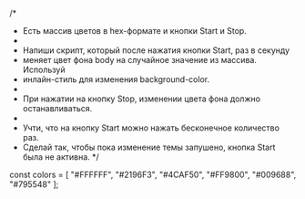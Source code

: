 /*
 * Есть массив цветов в hex-формате и кнопки Start и Stop. 
 * 
 * Напиши скрипт, который после нажатия кнопки Start, раз в секунду
 * меняет цвет фона body на случайное значение из массива. Используй
 * инлайн-стиль для изменения background-color.
 *
 * При нажатии на кнопку Stop, изменении цвета фона должно останавливаться.
 * 
 * Учти, что на кнопку Start можно нажать бесконечное количество раз.
 * Сделай так, чтобы пока изменение темы запушено, кнопка Start была не активна.
*/

const colors = [
  "#FFFFFF",
  "#2196F3",
  "#4CAF50",
  "#FF9800",
  "#009688",
  "#795548"
];

